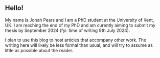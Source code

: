 ## Hello!
My name is Jonah Pears and I am a PhD student at the University of Kent, UK.
I am reaching the end of my PhD and am curently aiming to submit my thesis by September 2024 (fyi: time of writing 9th July 2024).

I plan to use this blog to host articles that accompany other work.
The writing here will likely be less formal than usual, and will try to assume as little as possible about the reader.
